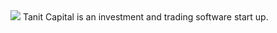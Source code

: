 <img src=“https://github.com/tanit-capital/.github/blob/main/Logo-100.jpg”>
Tanit Capital is an investment and trading software start up. 
